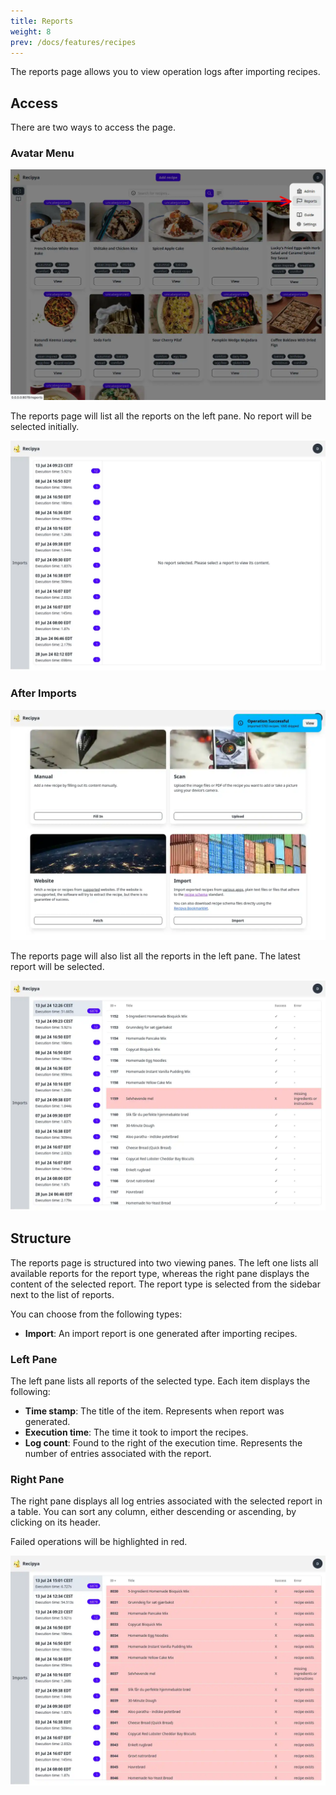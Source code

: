 ```yaml
---
title: Reports
weight: 8
prev: /docs/features/recipes
---
```


The reports page allows you to view operation logs after importing recipes. 

## Access

There are two ways to access the page.

### Avatar Menu

![](images/reports-access.webp)

The reports page will list all the reports on the left pane. No report will be selected initially.

![](images/reports-fresh.webp)

### After Imports

![](images/reports-access-after.webp)

The reports page will also list all the reports in the left pane. The latest report will be selected.

![](images/reports-latest.webp)

## Structure

The reports page is structured into two viewing panes. The left one lists all available reports for the report type, whereas the right 
pane displays the content of the selected report. The report type is selected from the sidebar next to the list of reports. 

You can choose from the following types:
- **Import**: An import report is one generated after importing recipes.

### Left Pane

The left pane lists all reports of the selected type. Each item displays the following:
- **Time stamp**: The title of the item. Represents when report was generated.
- **Execution time**: The time it took to import the recipes.
- **Log count**: Found to the right of the execution time. Represents the number of entries associated with the report.

### Right Pane

The right pane displays all log entries associated with the selected report in a table. You can sort any column, either descending or 
ascending, by clicking on its header.

Failed operations will be highlighted in red.

![](images/reports-errors.webp)
